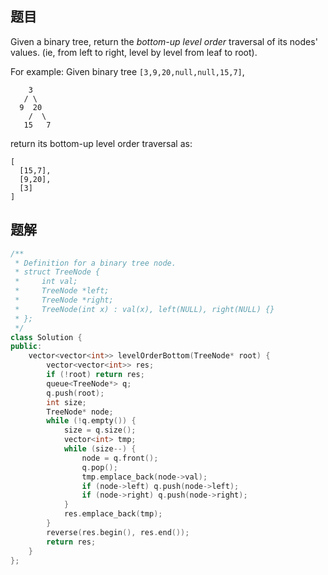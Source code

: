 ## 题目

Given a binary tree, return the *bottom-up level order* traversal of its nodes' values. (ie, from left to right, level by level from leaf to root).

For example:
Given binary tree `[3,9,20,null,null,15,7]`,

```
    3
   / \
  9  20
    /  \
   15   7
```



return its bottom-up level order traversal as:

```
[
  [15,7],
  [9,20],
  [3]
]
```



## 题解

```c++
/**
 * Definition for a binary tree node.
 * struct TreeNode {
 *     int val;
 *     TreeNode *left;
 *     TreeNode *right;
 *     TreeNode(int x) : val(x), left(NULL), right(NULL) {}
 * };
 */
class Solution {
public:
    vector<vector<int>> levelOrderBottom(TreeNode* root) {
        vector<vector<int>> res;
        if (!root) return res;
        queue<TreeNode*> q;
        q.push(root);
        int size;
        TreeNode* node;
        while (!q.empty()) {
            size = q.size();
            vector<int> tmp;
            while (size--) {
                node = q.front();
                q.pop();
                tmp.emplace_back(node->val);
                if (node->left) q.push(node->left);
                if (node->right) q.push(node->right);
            }
            res.emplace_back(tmp);
        }
        reverse(res.begin(), res.end());
        return res;
    }
};
```
